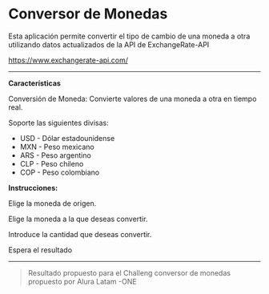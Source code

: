 # Conversor de Monedas

Esta aplicación permite convertir el tipo de cambio de una moneda a otra utilizando datos actualizados de la API de ExchangeRate-API

https://www.exchangerate-api.com/

---

**Características**

Conversión de Moneda: Convierte valores de una moneda a otra en tiempo real.

Soporte las siguientes divisas: 

 - USD - Dólar estadounidense
 - MXN - Peso mexicano
 - ARS - Peso argentino
 - CLP - Peso chileno
 - COP - Peso colombiano
           
**Instrucciones:**

  Elige la moneda de origen.
  
  Elige la moneda a la que deseas convertir.
  
  Introduce  la cantidad que deseas convertir.
  
  Espera el resultado

  ---

  > Resultado propuesto para el Challeng conversor de monedas propuesto por Alura Latam -ONE
